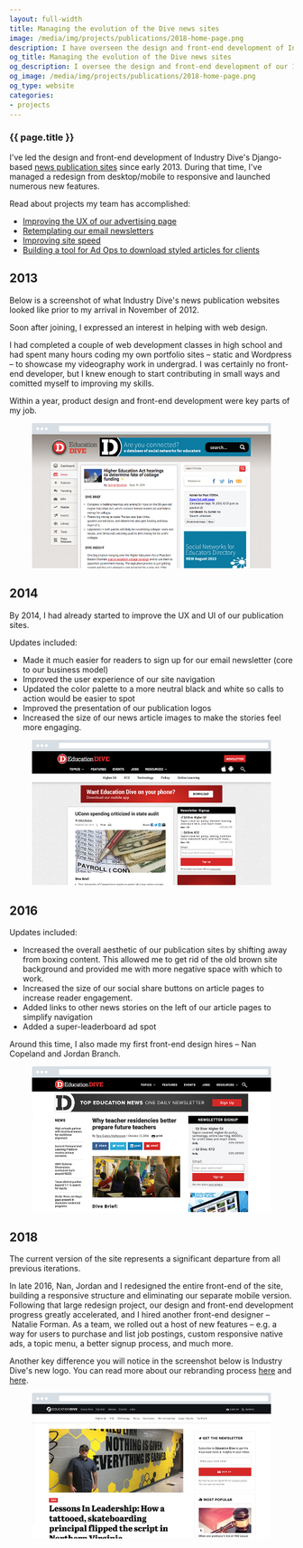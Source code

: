 ```yaml
---
layout: full-width
title: Managing the evolution of the Dive news sites
image: /media/img/projects/publications/2018-home-page.png
description: I have overseen the design and front-end development of Industry Dive's Django-based news publication sites since early 2013. During that time, our sites have significantly matured, along with my own knowledge of design and development best practices.
og_title: Managing the evolution of the Dive news sites
og_description: I oversee the design and front-end development of our 14 Django-based news publications.
og_image: /media/img/projects/publications/2018-home-page.png
og_type: website
categories: 
- projects
---
```


<section class="grid">
	<article>
		<h1>{{ page.title }}</h1>
		<p>I've led the design and front-end development of Industry Dive's Django-based <a href="https://www.biopharmadive.com/">news publication sites</a> since early 2013. During that time, I've managed a redesign from desktop/mobile to responsive and launched numerous new features.</p>
		<p>Read about projects my team has accomplished:</p>
		<ul>
			<li><a href="https://design.industrydive.com/ux/2018/09/19/advertise-ux.html">Improving the UX of our advertising page</a></li>
			<li><a href="https://design.industrydive.com/product/2018/03/15/newsletter-rebase.html">Retemplating our email newsletters</a></li>
			<li><a href="https://design.industrydive.com/ux/2017/09/03/speed-intro.html">Improving site speed</a></li>
			<li><a href="https://design.industrydive.com/product/2017/07/15/promoted-pdf-button.html">Building a tool for Ad Ops to download styled articles for clients</a></li>
		</ul>
	</article>
</section>

<section class="stripe-section">

<div class="timeline">
 	<div class="container right">
    	<div class="content">
			<h2>2013</h2>
			<p>Below is a screenshot of what Industry Dive's news publication websites looked like prior to my arrival in November of 2012.</p>
			<p>Soon after joining, I expressed an interest in helping with web design.</p>
			<p>I had completed a couple of web development classes in high school and had spent many hours coding my own portfolio sites – static and Wordpress – to showcase my videography work in undergrad. I was certainly no front-end developer, but I knew enough to start contributing in small ways and comitted myself to improving my skills.</p>
			<p>Within a year, product design and front-end development were key parts of my job.</p>
			<figure class="full-figure">
				<img src="/media/img/projects/publications/2013-brief.jpg" />
			</figure>
    	</div>
  	</div>
	<div class="container right">
		<div class="content">
			<h2>2014</h2>
			<p>By 2014, I had already started to improve the UX and UI of our publication sites.</p>
			<p>Updates included:</p>
			<ul>
				<li>Made it much easier for readers to sign up for our email newsletter (core to our business model)</li>
				<li>Improved the user experience of our site navigation</li>
				<li>Updated the color palette to a more neutral black and white so calls to action would be easier to spot</li>
				<li>Improved the presentation of our publication logos</li>
				<li>Increased the size of our news article images to make the stories feel more engaging.</li>
			</ul>
			<figure class="full-figure">
				<img src="/media/img/projects/publications/2014-brief-2.jpg" />
			</figure>
		</div>
	</div>
	<div class="container right">
		<div class="content">
			<h2>2016</h2>
			<p>Updates included:</p>
			<ul>
				<li>Increased the overall aesthetic of our publication sites by shifting away from boxing content. This allowed me to get rid of the old brown site background and provided me with more negative space with which to work.</li>
				<li>Increased the size of our social share buttons on article pages to increase reader engagement.</li>
				<li>Added links to other news stories on the left of our article pages to simplify navigation</li>
				<li>Added a super-leaderboard ad spot</li>
			</ul>
			<p>Around this time, I also made my first front-end design hires – Nan Copeland and Jordan Branch.</p>
			<figure class="full-figure">
				<img src="/media/img/projects/publications/2016-brief.jpg" />
			</figure>
		</div>
	</div>
	<div class="container right">
		<div class="content">
			<h2>2018</h2>
			<p>The current version of the site represents a significant departure from all previous iterations.</p>
			<p>In late 2016, Nan, Jordan and I redesigned the entire front-end of the site, building a responsive structure and eliminating our separate mobile version. Following that large redesign project, our design and front-end development progress greatly accelerated, and I hired another front-end designer – Natalie Forman. As a team, we rolled out a host of new features – e.g. a way for users to purchase and list job postings, custom responsive native ads, a topic menu, a better signup process, and much more.</p>
			<p>Another key difference you will notice in the screenshot below is Industry Dive's new logo. You can read more about our rebranding process <a href="https://www.industrydive.com/news/post/new-dive-logo-design/">here</a> and <a href="https://design.industrydive.com/corporate/2018/05/09/logo-redesign.html">here</a>.</p>
			<figure class="full-figure">
				<img src="/media/img/projects/publications/2018-brief.jpg" />
			</figure>
		</div>
	</div>
</div>
</section>